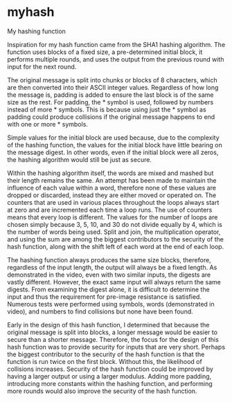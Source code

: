 # myhash
My hashing function


Inspiration for my hash function came from the SHA1 hashing algorithm. The function uses blocks of a fixed size, a pre-determined initial block, it performs multiple rounds, and uses the output from the previous round with input for the next round.

The original message is split into chunks or blocks of 8 characters, which are then converted into their ASCII integer values. Regardless of how long the message is, padding is added to ensure the last block is of the same size as the rest. For padding, the * symbol is used, followed by numbers instead of more * symbols. This is because using just the * symbol as padding could produce collisions if the original message happens to end with one or more * symbols.

Simple values for the initial block are used because, due to the complexity of the hashing function, the values for the initial block have little bearing on the message digest. In other words, even if the initial block were all zeros, the hashing algorithm would still be just as secure. 

Within the hashing algorithm itself, the words are mixed and mashed but their length remains the same. An attempt has been made to maintain the influence of each value within a word, therefore none of these values are dropped or discarded, instead they are either moved or operated on. The counters that are used in various places throughout the loops always start at zero and are incremented each time a loop runs. The use of counters means that every loop is different. The values for the number of loops are chosen simply because 3, 5, 10, and 30 do not divide equally by 4, which is the number of words being used. Split and join, the multiplication operator, and using the sum are among the biggest contributors to the security of the hash function, along with the shift left of each word at the end of each loop.

The hashing function always produces the same size blocks, therefore, regardless of the input length, the output will always be a fixed length. As demonstrated in the video, even with two similar inputs, the digests are vastly different. However, the exact same input will always return the same digests. From examining the digest alone, it is difficult to determine the input and thus the requirement for pre-image resistance is satisfied. Numerous tests were performed using symbols, words (demonstrated in video), and numbers to find collisions but none have been found. 

Early in the design of this hash function, I determined that because the original message is split into blocks, a longer message would be easier to secure than a shorter message. Therefore, the focus for the design of this hash function was to provide security for inputs that are very short. Perhaps the biggest contributor to the security of the hash function is that the function is run twice on the first block. Without this, the likelihood of collisions increases. Security of the hash function could be improved by having a larger output or using a larger modulus. Adding more padding, introducing more constants within the hashing function, and performing more rounds would also improve the security of the hash function.

